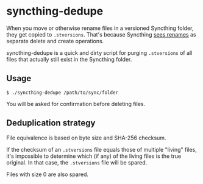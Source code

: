 # syncthing-dedupe

When you move or otherwise rename files in a versioned Syncthing folder, they get copied to `.stversions`. That's because Syncthing [sees renames](https://forum.syncthing.net/t/why-does-rename-move-put-file-s-in-stversions-dir/2757) as separate delete and create operations.

syncthing-dedupe is a quick and dirty script for purging `.stversions` of all files that actually still exist in the Syncthing folder.

## Usage

```shell
$ ./syncthing-dedupe /path/to/sync/folder
```

You will be asked for confirmation before deleting files.

## Deduplication strategy

File equivalence is based on byte size and SHA-256 checksum.

If the checksum of an `.stversions` file equals those of multiple "living" files, it's impossible to determine which (if any) of the living files is the true original. In that case, the `.stversions` file will be spared.

Files with size 0 are also spared.
